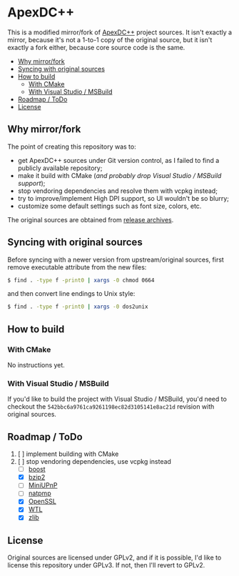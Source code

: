 # ApexDC++

This is a modified mirror/fork of [ApexDC++](https://apexdc.net) project sources. It isn't exactly a mirror, because it's not a 1-to-1 copy of the original source, but it isn't exactly a fork either, because core source code is the same.

<!-- MarkdownTOC -->

- [Why mirror/fork](#why-mirrorfork)
- [Syncing with original sources](#syncing-with-original-sources)
- [How to build](#how-to-build)
    - [With CMake](#with-cmake)
    - [With Visual Studio / MSBuild](#with-visual-studio--msbuild)
- [Roadmap / ToDo](#roadmap--todo)
- [License](#license)

<!-- /MarkdownTOC -->

## Why mirror/fork

The point of creating this repository was to:

- get ApexDC++ sources under Git version control, as I failed to find a publicly available repository;
- make it build with CMake (*and probably drop Visual Studio / MSBuild support*);
- stop vendoring dependencies and resolve them with vcpkg instead;
- try to improve/implement High DPI support, so UI wouldn't be so blurry;
- customize some default settings such as font size, colors, etc.

The original sources are obtained from [release archives](https://sourceforge.net/projects/apexdc/files/ApexDC%2B%2B/).

## Syncing with original sources

Before syncing with a newer version from upstream/original sources, first remove executable attribute from the new files:

``` sh
$ find . -type f -print0 | xargs -0 chmod 0664
```

and then convert line endings to Unix style:

``` sh
$ find . -type f -print0 | xargs -0 dos2unix
```

## How to build

### With CMake

No instructions yet.

### With Visual Studio / MSBuild

If you'd like to build the project with Visual Studio / MSBuild, you'd need to checkout the `542bbc6a9761ca9261198ec82d3105141e8ac21d` revision with original sources.

## Roadmap / ToDo

1. [ ] implement building with CMake
2. [ ] stop vendoring dependencies, use vcpkg instead
    - [ ] [boost](https://boost.org)
    - [x] [bzip2](https://sourceware.org/bzip2/)
    - [ ] [MiniUPnP](http://miniupnp.free.fr)
    - [ ] [natpmp](http://miniupnp.free.fr/libnatpmp.html)
    - [x] [OpenSSL](https://openssl.org)
    - [x] [WTL](https://sourceforge.net/projects/wtl/)
    - [x] [zlib](http://zlib.net)

## License

Original sources are licensed under GPLv2, and if it is possible, I'd like to license this repository under GPLv3. If not, then I'll revert to GPLv2.
